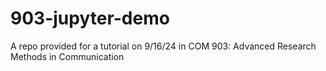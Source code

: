 # 903-jupyter-demo
A repo provided for a tutorial on 9/16/24 in COM 903: Advanced Research Methods in Communication
